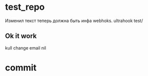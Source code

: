 # test_repo
Изменил текст теперь должна быть инфа webhoks.
ultrahook test/
## Ok it work
kull
change email 
nil
# commit 
